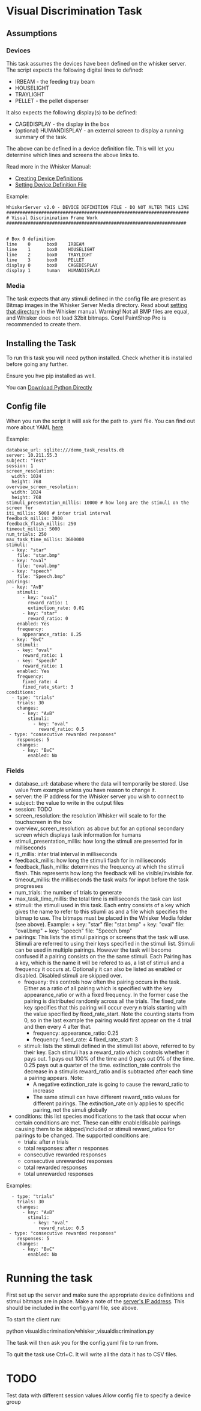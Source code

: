 # Visual Discrimination Task

## Assumptions
### Devices
This task assumes the devices have been defined on the whisker server. The script expects the following digital lines to defined:

- IRBEAM - the feeding tray beam
- HOUSELIGHT
- TRAYLIGHT
- PELLET - the pellet dispenser

It also expects the following display(s) to be defined:

- CAGEDISPLAY - the display in the box
- (optional) HUMANDISPLAY - an external screen to display a running summary of the task.

The above can be defined in a device definition file. This will let you determine which lines and screens the above links to. 

Read more in the Whisker Manual:

- [Creating Device Definitions](http://egret.psychol.cam.ac.uk/whisker/help/WhiskerHelp/index.html?prog_serverdevicenames.htm) 
- [Setting Device Definition File](http://egret.psychol.cam.ac.uk/whisker/help/WhiskerHelp/index.html?console_setddf.htm)

Example:

    WhiskerServer v2.0 - DEVICE DEFINITION FILE - DO NOT ALTER THIS LINE
    ####################################################################
    # Visual Discrimination Frame Work 
    ###################################################################
     
     
    # Box 0 definition
    line    0      box0    IRBEAM
    line    1      box0    HOUSELIGHT
    line    2      box0    TRAYLIGHT
    line    3      box0    PELLET
    display 0      box0    CAGEDISPLAY
    display 1      human   HUMANDISPLAY

### Media
The task expects that any stimuli defined in the config file are present as Bitmap images in the Whisker Server Media directory. Read about [setting that directory](http://egret.psychol.cam.ac.uk/whisker/help/WhiskerHelp/console_setmultimediafolder.htm) in the Whisker manual. Warning! Not all BMP files are equal, and Whisker does not load 32bit bitmaps. Corel PaintShop Pro is recommended to create them.

## Installing the Task
To run this task you will need python installed. Check whether it is installed before going any further. 

Ensure you hve pip installed as well. 

 You can [Download Python Directly](https://www.python.org/downloads/)

## Config file

When you run the script it willl ask for the path to .yaml file. You can find out more about YAML [here](http://www.yaml.org/start.html)

Example:

    database_url: sqlite:///demo_task_results.db 
    server: 10.211.55.3
    subject: "Test"
    session: 1
    screen_resolution:
      width: 1024
      height: 768
    overview_screen_resolution:
      width: 1024
      height: 768
    stimuli_presentation_millis: 10000 # how long are the stimuli on the screen for
    iti_millis: 5000 # inter trial interval
    feedback_millis: 3000
    feedback_flash_millis: 250
    timeout_millis: 5000
    num_trials: 250
    max_task_time_millis: 3600000
    stimuli:
      - key: "star"
        file: "star.bmp"
      - key: "oval"
        file: "oval.bmp"
      - key: "speech"
        file: "Speech.bmp"
    pairings:
      - key: "AvB"
        stimuli:
          - key: "oval"
            reward_ratio: 1
            extinction_rate: 0.01
          - key: "star"
            reward_ratio: 0
        enabled: Yes
        frequency:
          appearance_ratio: 0.25
      - key: "BvC"
        stimuli:
        - key: "oval"
          reward_ratio: 1
        - key: "speech"
          reward_ratio: 1
        enabled: Yes
        frequency:
          fixed_rate: 4
          fixed_rate_start: 3
    conditions:
      - type: "trials"
        trials: 30
        changes:
          - key: "AvB"
            stimuli: 
              - key: "oval"
                reward_ratio: 0.5
     - type: "consecutive rewarded responses"
        responses: 5
        changes:
          - key: "BvC"
            enabled: No

### Fields
- database_url: database where the data will temporarily be stored. Use value from example unless you have reason to change it.
- server: the IP address for the Whisker server you wish to connect to
- subject: the value to write in the output files
- session: TODO 
- screen_resolution: the resolution Whisker will scale to for the touchscreen in the box
- overview_screen_resolution: as above but for an optional secondary screen which displays task information for humans
- stimuli_presentation_millis: how long the stimuli are presented for in milliseconds
- iti_millis: inter trial interval in milliseconds
- feedback_millis: how long the stimuli flash for in milliseconds
- feedback_flash_millis: determines the frequency at which the stimuli flash. This represents how long the feedback will be visible/invisible for. 
- timeout_millis: the milliseconds the task waits for input before the task progresses
- num_trials: the number of trials to generate
- max_task_time_millis: the total time is milliseconds the task can last
- stimuli: the stimuli used in this task. Each entry consists of a key which gives the name to refer to this stiumli as and a file which specifies the bitmap to use. The bitmaps must be placed in the Whisker Media folder (see above). Example:
      + key: "star"
        file: "star.bmp"
      + key: "oval"
        file: "oval.bmp"
      + key: "speech"
        file: "Speech.bmp"
- pairings: This lists the stimuli pairings or screens that the task will use. Stimuli are referred to using their keys specified in the stimuli list. Stimuli can be used in multiple pairings. However the task will become confused if a pairing consists on the the same stimuli. Each Pairing has a key, which is the name it will be refered to as, a list of stimuli and a frequency it occurs at. Optionally it can also be listed as enabled or disabled. Disabled stimuli are skipped over. 
    + frequeny: this controls how often the pairing occurs in the task. Either as a ratio of all pairing which is specified with the key appearance_ratio or with a fixed frequency. In the former case the pairing is distributed randomly across all the trials. The fixed_rate key specifies that this pairing will occur every n trials starting with the value specified by fixed_rate_start. Note the counting starts from 0, so in the last example the pairing would first appear on the 4 trial and then every 4 after that.
        - frequency:
            appearance_ratio: 0.25 
        - frequency:
            fixed_rate: 4
            fixed_rate_start: 3
    + stimuli: lists the stimuli defined in the stimuli list above, referred to by their key. Each stimuli has a reward_ratio which controls whether it pays out. 1 pays out 100% of the time and 0 pays out 0% of the time. 0.25 pays out a quarter of the time. extinction_rate controls the decrease in a stimulis reward_ratio and is subtracted after each time a pairing appears. Note:
        + A negative extinction_rate is going to cause the reward_ratio to increase
        + The same stimuli can have different reward_ratio values for different pairings. The extinction_rate only applies to specific pairing, not the simuli globally
- conditions: this list species modifications to the task that occur when certain conditions are met. These can eithr enable/disable pairings causing them to be skipped/included or stimuli reward_ratios for pairings to be changed. The supported conditions are:
    + trials: after _n_ trials
    + total responses: after _n_ responses
    + consecutive rewarded responses
    + consecutive unrewarded responses
    + total rewarded responses
    + total unrewarded responses

Examples:

      - type: "trials"
        trials: 30
        changes:
          - key: "AvB"
            stimuli: 
              - key: "oval"
                reward_ratio: 0.5
     - type: "consecutive rewarded responses"
        responses: 5
        changes:
          - key: "BvC"
            enabled: No

# Running the task
First set up the server and make sure the appropriate device definitions and stimui bitmaps are in place. Make a note of the [server's IP address](https://egret.psychol.cam.ac.uk/whisker/help/WhiskerHelp/index.html?console_serverstatusview.htm). This should be included in the config.yaml file, see above.

To start the client run:
  
  python visualdiscrimination/whisker_visualdiscrimination.py 

The task will then ask you for the config.yaml file to run from. 

To quit the task use Ctrl+C. It will write all the data it has to CSV files. 

# TODO
Test data with different session values
Allow config file to specify a device group

